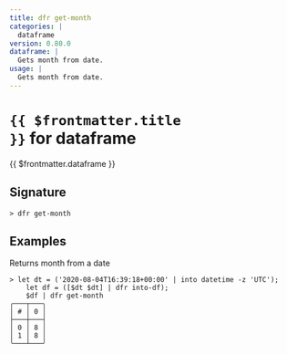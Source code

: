 ```yaml
---
title: dfr get-month
categories: |
  dataframe
version: 0.80.0
dataframe: |
  Gets month from date.
usage: |
  Gets month from date.
---
```


# <code>{{ $frontmatter.title }}</code> for dataframe

<div class='command-title'>{{ $frontmatter.dataframe }}</div>

## Signature

```> dfr get-month ```

## Examples

Returns month from a date
```shell
> let dt = ('2020-08-04T16:39:18+00:00' | into datetime -z 'UTC');
    let df = ([$dt $dt] | dfr into-df);
    $df | dfr get-month
╭───┬───╮
│ # │ 0 │
├───┼───┤
│ 0 │ 8 │
│ 1 │ 8 │
╰───┴───╯

```
